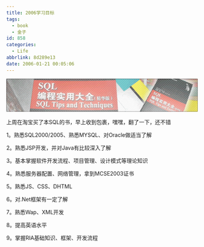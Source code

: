 ```yaml
---
title: 2006学习目标
tags:
  - book
  - 金子
id: 858
categories:
  - Life
abbrlink: 8d289e13
date: 2006-01-21 00:05:06
---
```


![](/images/2006/01/21_2006-2-211869918_12707.gif)

上周在淘宝买了本SQL的书，早上收到包裹，嘿嘿，翻了一下，还不错

1。熟悉SQL2000/2005、熟悉MYSQL、对Oracle做适当了解

2。熟悉JSP开发，并对Java有比较深入了解

3。基本掌握软件开发流程、项目管理、设计模式等理论知识

4。熟悉服务器配置、网络管理，拿到MCSE2003证书

5。熟悉JS、CSS、DHTML

6。对.Net框架有一定了解

7。熟悉Wap、XML开发

8。提高英语水平

9。掌握RIA基础知识、框架、开发流程